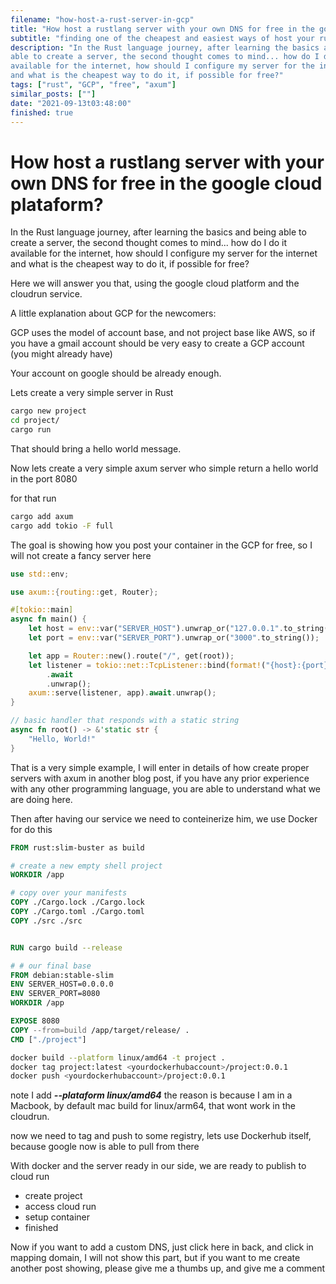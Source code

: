 ```yaml
---
filename: "how-host-a-rust-server-in-gcp"
title: "How host a rustlang server with your own DNS for free in the google cloud plataform?"
subtitle: "finding one of the cheapest and easiest ways of host your rust server"
description: "In the Rust language journey, after learning the basics and being
able to create a server, the second thought comes to mind... how do I do it
available for the internet, how should I configure my server for the internet
and what is the cheapest way to do it, if possible for free?"
tags: ["rust", "GCP", "free", "axum"]
similar_posts: [""]
date: "2021-09-13t03:48:00"
finished: true
---
```


# How host a rustlang server with your own DNS for free in the google cloud plataform?

In the Rust language journey, after learning the basics and being able to
create a server, the second thought comes to mind... how do I do it available
for the internet, how should I configure my server for the internet and what is
the cheapest way to do it, if possible for free?

Here we will answer you that, using the google cloud platform and the cloudrun service.

A little explanation about GCP for the newcomers:

GCP uses the model of account base, and not project base like AWS, so if you
have a gmail account should be very easy to create a GCP account (you might
already have)

Your account on google should be already enough.

Lets create a very simple server in Rust

```bash
cargo new project
cd project/
cargo run
```

That should bring a hello world message.

Now lets create a very simple axum server who simple return a hello world in
the port 8080

for that run

```bash
cargo add axum
cargo add tokio -F full
```

The goal is showing how you post your container in the GCP for free, so I will
not create a fancy server here

```rust
use std::env;

use axum::{routing::get, Router};

#[tokio::main]
async fn main() {
    let host = env::var("SERVER_HOST").unwrap_or("127.0.0.1".to_string());
    let port = env::var("SERVER_PORT").unwrap_or("3000".to_string());

    let app = Router::new().route("/", get(root));
    let listener = tokio::net::TcpListener::bind(format!("{host}:{port}"))
        .await
        .unwrap();
    axum::serve(listener, app).await.unwrap();
}

// basic handler that responds with a static string
async fn root() -> &'static str {
    "Hello, World!"
}
```

That is a very simple example, I will enter in details of how create proper
servers with axum in another blog post, if you have any prior experience with
any other programming language, you are able to understand what we are doing
here.

Then after having our service we need to conteinerize him, we use Docker for do this

```Dockerfile
FROM rust:slim-buster as build

# create a new empty shell project
WORKDIR /app

# copy over your manifests
COPY ./Cargo.lock ./Cargo.lock
COPY ./Cargo.toml ./Cargo.toml
COPY ./src ./src


RUN cargo build --release

# # our final base
FROM debian:stable-slim
ENV SERVER_HOST=0.0.0.0
ENV SERVER_PORT=8080
WORKDIR /app

EXPOSE 8080
COPY --from=build /app/target/release/ .
CMD ["./project"]
```

```bash
docker build --platform linux/amd64 -t project .
docker tag project:latest <yourdockerhubaccount>/project:0.0.1
docker push <yourdockerhubaccount>/project:0.0.1
```

note I add **_--plataform linux/amd64_** the reason is because I am in a Macbook, by
default mac build for linux/arm64, that wont work in the cloudrun.

now we need to tag and push to some registry, lets use Dockerhub itself,
because google now is able to pull from there

With docker and the server ready in our side, we are ready to publish to cloud run

- create project
- access cloud run
- setup container
- finished

Now if you want to add a custom DNS, just click here in back, and click in
mapping domain, I will not show this part, but if you want to me create another
post showing, please give me a thumbs up, and give me a comment
